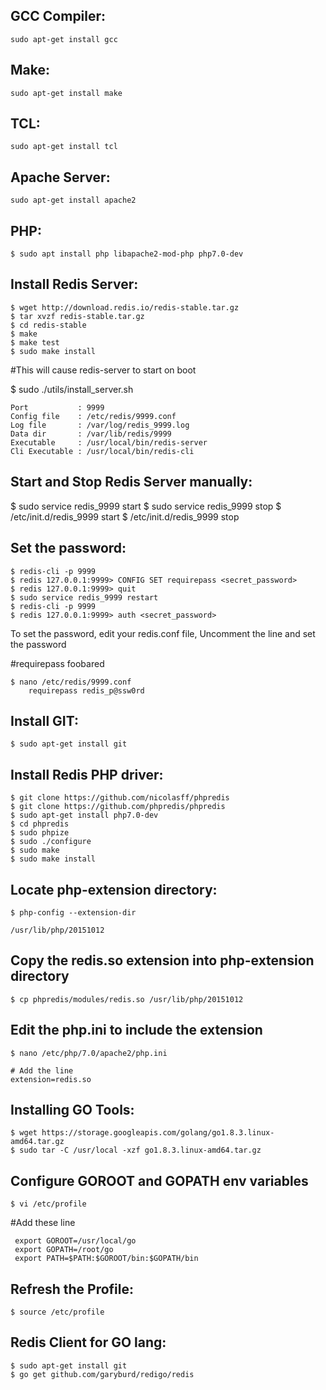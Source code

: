 GCC Compiler:
-------------------
```shell
sudo apt-get install gcc
```

Make:
-------------------
```shell
sudo apt-get install make
```

TCL:
-------------------
```shell
sudo apt-get install tcl
```

Apache Server:
--------------------
```shell
sudo apt-get install apache2
```

PHP:
-----------------------------
```shell
$ sudo apt install php libapache2-mod-php php7.0-dev
```

Install Redis Server:
---------------------------
```shell
$ wget http://download.redis.io/redis-stable.tar.gz
$ tar xvzf redis-stable.tar.gz
$ cd redis-stable
$ make
$ make test
$ sudo make install
```

#This will cause redis-server to start on boot

$ sudo ./utils/install_server.sh

	Port           : 9999
	Config file    : /etc/redis/9999.conf
	Log file       : /var/log/redis_9999.log
	Data dir       : /var/lib/redis/9999
	Executable     : /usr/local/bin/redis-server
	Cli Executable : /usr/local/bin/redis-cli

Start and Stop Redis Server manually:
------------------------------------
$ sudo service redis_9999 start
$ sudo service redis_9999 stop
$ /etc/init.d/redis_9999 start
$ /etc/init.d/redis_9999 stop

Set the password:
------------------------------------
```shell
$ redis-cli -p 9999
$ redis 127.0.0.1:9999> CONFIG SET requirepass <secret_password>
$ redis 127.0.0.1:9999> quit
$ sudo service redis_9999 restart
$ redis-cli -p 9999
$ redis 127.0.0.1:9999> auth <secret_password>
```

To set the password, edit your redis.conf file, Uncomment the line and set the password

#requirepass foobared

```shell
$ nano /etc/redis/9999.conf
	requirepass redis_p@ssw0rd
```

Install GIT:
-----------------------
```shell
$ sudo apt-get install git
```

Install Redis PHP driver:
--------------------------------
```shell
$ git clone https://github.com/nicolasff/phpredis
$ git clone https://github.com/phpredis/phpredis
$ sudo apt-get install php7.0-dev
$ cd phpredis 
$ sudo phpize 
$ sudo ./configure 
$ sudo make 
$ sudo make install 
```

Locate php-extension directory:
------------------------------------
```shell
$ php-config --extension-dir
```

	/usr/lib/php/20151012

Copy the redis.so extension into php-extension directory
--------------------------------------------------------
```shell
$ cp phpredis/modules/redis.so /usr/lib/php/20151012
```

Edit the php.ini to include the extension
-------------------------------------------
```shell
$ nano /etc/php/7.0/apache2/php.ini
```
	# Add the line
	extension=redis.so

Installing GO Tools:
-------------------------
```shell
$ wget https://storage.googleapis.com/golang/go1.8.3.linux-amd64.tar.gz
$ sudo tar -C /usr/local -xzf go1.8.3.linux-amd64.tar.gz
```

Configure GOROOT and GOPATH env variables
------------------------------------------
```shell
$ vi /etc/profile
```
#Add these line
```shell
 export GOROOT=/usr/local/go
 export GOPATH=/root/go
 export PATH=$PATH:$GOROOT/bin:$GOPATH/bin
```

Refresh the Profile:
--------------------
```shell
$ source /etc/profile
```

Redis Client for GO lang:
------------------------------------
```shell
$ sudo apt-get install git
$ go get github.com/garyburd/redigo/redis
```